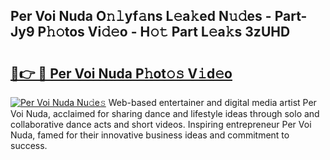 ## Per Voi Nuda O𝚗𝚕yf𝚊ns L𝚎a𝚔ed N𝚞𝚍es - Part-Jy9 P𝚑𝚘tos Vi𝚍𝚎o - H𝚘𝚝 Part L𝚎a𝚔s 3zUHD

# <h2><a href="http://kf3cxp.oniu.top/?m=Per+Voi+Nuda">🔗👉 🔴 Per Voi Nuda P𝚑ot𝚘𝚜 V𝚒d𝚎o</a></h2>

[![Per Voi Nuda Nu𝚍e𝚜](https://i.imgur.com/0qMVB7G.gif)](http://kf3cxp.oniu.top/?m=Per+Voi+Nuda)
Web-based entertainer and digital media artist Per Voi Nuda, acclaimed for sharing dance and lifestyle ideas through solo and collaborative dance acts and short videos. Inspiring entrepreneur Per Voi Nuda, famed for their innovative business ideas and commitment to success.  
